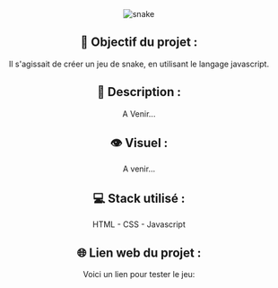 <div align=center><img src="https://user-images.githubusercontent.com/27373255/146454216-a288c631-34df-42cf-93d1-ac4846087313.png" alt="snake"/></div>
<h2 align=center>🎯 Objectif du projet :</h2>
<p align=center>Il s'agissait de créer un jeu de snake, en utilisant le langage javascript.</p>

<h2 align=center>📝 Description :</h2>

<p align=center>
A Venir...
</p>

<h2 align=center>👁️ Visuel :</h2>
<div align=center>A venir...</div>

<h2 align=center>💻 Stack utilisé :</h2>

<p align=center>HTML - CSS - Javascript</p>

<h2 align=center>🌐 Lien web du projet :</h2>

<p align=center>Voici un lien pour tester le jeu:
<div align=center>
  
</div>
</p>
